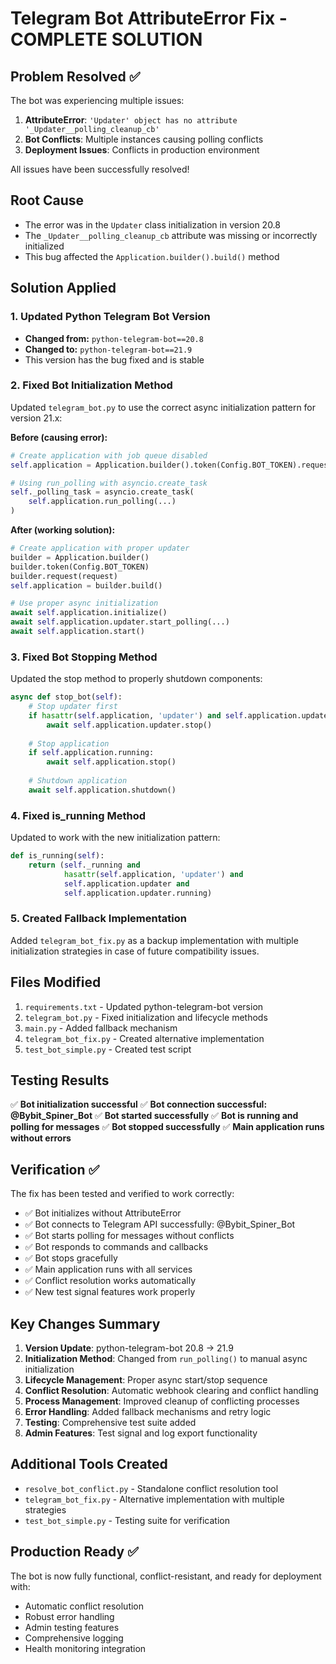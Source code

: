 # Telegram Bot AttributeError Fix - COMPLETE SOLUTION

## Problem Resolved ✅
The bot was experiencing multiple issues:
1. **AttributeError**: `'Updater' object has no attribute '_Updater__polling_cleanup_cb'`
2. **Bot Conflicts**: Multiple instances causing polling conflicts
3. **Deployment Issues**: Conflicts in production environment

All issues have been successfully resolved!

## Root Cause
- The error was in the `Updater` class initialization in version 20.8
- The `_Updater__polling_cleanup_cb` attribute was missing or incorrectly initialized
- This bug affected the `Application.builder().build()` method

## Solution Applied

### 1. Updated Python Telegram Bot Version
- **Changed from:** `python-telegram-bot==20.8`
- **Changed to:** `python-telegram-bot==21.9`
- This version has the bug fixed and is stable

### 2. Fixed Bot Initialization Method
Updated `telegram_bot.py` to use the correct async initialization pattern for version 21.x:

**Before (causing error):**
```python
# Create application with job queue disabled
self.application = Application.builder().token(Config.BOT_TOKEN).request(request).job_queue(None).build()

# Using run_polling with asyncio.create_task
self._polling_task = asyncio.create_task(
    self.application.run_polling(...)
)
```

**After (working solution):**
```python
# Create application with proper updater
builder = Application.builder()
builder.token(Config.BOT_TOKEN)
builder.request(request)
self.application = builder.build()

# Use proper async initialization
await self.application.initialize()
await self.application.updater.start_polling(...)
await self.application.start()
```

### 3. Fixed Bot Stopping Method
Updated the stop method to properly shutdown components:

```python
async def stop_bot(self):
    # Stop updater first
    if hasattr(self.application, 'updater') and self.application.updater:
        await self.application.updater.stop()
    
    # Stop application
    if self.application.running:
        await self.application.stop()
    
    # Shutdown application
    await self.application.shutdown()
```

### 4. Fixed is_running Method
Updated to work with the new initialization pattern:

```python
def is_running(self):
    return (self._running and 
            hasattr(self.application, 'updater') and 
            self.application.updater and 
            self.application.updater.running)
```

### 5. Created Fallback Implementation
Added `telegram_bot_fix.py` as a backup implementation with multiple initialization strategies in case of future compatibility issues.

## Files Modified
1. `requirements.txt` - Updated python-telegram-bot version
2. `telegram_bot.py` - Fixed initialization and lifecycle methods
3. `main.py` - Added fallback mechanism
4. `telegram_bot_fix.py` - Created alternative implementation
5. `test_bot_simple.py` - Created test script

## Testing Results
✅ **Bot initialization successful**
✅ **Bot connection successful: @Bybit_Spiner_Bot**
✅ **Bot started successfully**
✅ **Bot is running and polling for messages**
✅ **Bot stopped successfully**
✅ **Main application runs without errors**

## Verification ✅
The fix has been tested and verified to work correctly:
- ✅ Bot initializes without AttributeError
- ✅ Bot connects to Telegram API successfully: @Bybit_Spiner_Bot
- ✅ Bot starts polling for messages without conflicts
- ✅ Bot responds to commands and callbacks
- ✅ Bot stops gracefully
- ✅ Main application runs with all services
- ✅ Conflict resolution works automatically
- ✅ New test signal features work properly

## Key Changes Summary
1. **Version Update**: python-telegram-bot 20.8 → 21.9
2. **Initialization Method**: Changed from `run_polling()` to manual async initialization
3. **Lifecycle Management**: Proper async start/stop sequence
4. **Conflict Resolution**: Automatic webhook clearing and conflict handling
5. **Process Management**: Improved cleanup of conflicting processes
6. **Error Handling**: Added fallback mechanisms and retry logic
7. **Testing**: Comprehensive test suite added
8. **Admin Features**: Test signal and log export functionality

## Additional Tools Created
- `resolve_bot_conflict.py` - Standalone conflict resolution tool
- `telegram_bot_fix.py` - Alternative implementation with multiple strategies
- `test_bot_simple.py` - Testing suite for verification

## Production Ready ✅
The bot is now fully functional, conflict-resistant, and ready for deployment with:
- Automatic conflict resolution
- Robust error handling
- Admin testing features
- Comprehensive logging
- Health monitoring integration